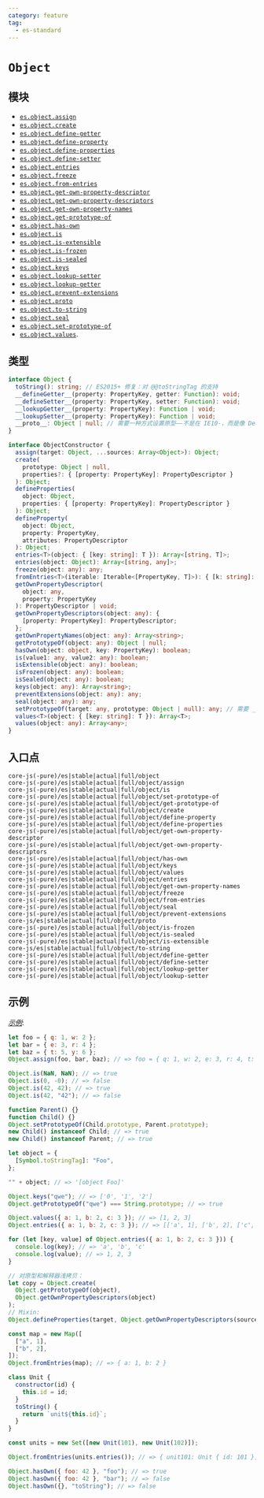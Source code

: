 ```yaml
---
category: feature
tag:
  - es-standard
---
```


# `Object`

## 模块

- [`es.object.assign`](https://github.com/zloirock/core-js/blob/master/packages/core-js/modules/es.object.assign.js)
- [`es.object.create`](https://github.com/zloirock/core-js/blob/master/packages/core-js/modules/es.object.create.js)
- [`es.object.define-getter`](https://github.com/zloirock/core-js/blob/master/packages/core-js/modules/es.object.define-getter.js)
- [`es.object.define-property`](https://github.com/zloirock/core-js/blob/master/packages/core-js/modules/es.object.define-property.js)
- [`es.object.define-properties`](https://github.com/zloirock/core-js/blob/master/packages/core-js/modules/es.object.es.object.define-properties.js)
- [`es.object.define-setter`](https://github.com/zloirock/core-js/blob/master/packages/core-js/modules/es.object.define-setter.js)
- [`es.object.entries`](https://github.com/zloirock/core-js/blob/master/packages/core-js/modules/es.object.entries.js)
- [`es.object.freeze`](https://github.com/zloirock/core-js/blob/master/packages/core-js/modules/es.object.freeze.js)
- [`es.object.from-entries`](https://github.com/zloirock/core-js/blob/master/packages/core-js/modules/es.object.from-entries.js)
- [`es.object.get-own-property-descriptor`](https://github.com/zloirock/core-js/blob/master/packages/core-js/modules/es.object.get-own-property-descriptor.js)
- [`es.object.get-own-property-descriptors`](https://github.com/zloirock/core-js/blob/master/packages/core-js/modules/es.object.get-own-property-descriptors.js)
- [`es.object.get-own-property-names`](https://github.com/zloirock/core-js/blob/master/packages/core-js/modules/es.object.get-own-property-names.js)
- [`es.object.get-prototype-of`](https://github.com/zloirock/core-js/blob/master/packages/core-js/modules/es.object.get-prototype-of.js)
- [`es.object.has-own`](https://github.com/zloirock/core-js/blob/master/packages/core-js/modules/es.object.has-own.js)
- [`es.object.is`](https://github.com/zloirock/core-js/blob/master/packages/core-js/modules/es.object.is.js)
- [`es.object.is-extensible`](https://github.com/zloirock/core-js/blob/master/packages/core-js/modules/es.object.is-extensible.js)
- [`es.object.is-frozen`](https://github.com/zloirock/core-js/blob/master/packages/core-js/modules/es.object.is-frozen.js)
- [`es.object.is-sealed`](https://github.com/zloirock/core-js/blob/master/packages/core-js/modules/es.object.is-sealed.js)
- [`es.object.keys`](https://github.com/zloirock/core-js/blob/master/packages/core-js/modules/es.object.keys.js)
- [`es.object.lookup-setter`](https://github.com/zloirock/core-js/blob/master/packages/core-js/modules/es.object.lookup-setter.js)
- [`es.object.lookup-getter`](https://github.com/zloirock/core-js/blob/master/packages/core-js/modules/es.object.lookup-getter.js)
- [`es.object.prevent-extensions`](https://github.com/zloirock/core-js/blob/master/packages/core-js/modules/es.object.prevent-extensions.js)
- [`es.object.proto`](https://github.com/zloirock/core-js/blob/master/packages/core-js/modules/es.object.proto.js)
- [`es.object.to-string`](https://github.com/zloirock/core-js/blob/master/packages/core-js/modules/es.object.to-string.js)
- [`es.object.seal`](https://github.com/zloirock/core-js/blob/master/packages/core-js/modules/es.object.seal.js)
- [`es.object.set-prototype-of`](https://github.com/zloirock/core-js/blob/master/packages/core-js/modules/es.object.set-prototype-of.js)
- [`es.object.values`](https://github.com/zloirock/core-js/blob/master/packages/core-js/modules/es.object.values.js).

## 类型

```ts
interface Object {
  toString(): string; // ES2015+ 修复：对 @@toStringTag 的支持
  __defineGetter__(property: PropertyKey, getter: Function): void;
  __defineSetter__(property: PropertyKey, setter: Function): void;
  __lookupGetter__(property: PropertyKey): Function | void;
  __lookupSetter__(property: PropertyKey): Function | void;
  __proto__: Object | null; // 需要一种方式设置原型——不是在 IE10-，而是像 Deno 这样的现代引擎
}

interface ObjectConstructor {
  assign(target: Object, ...sources: Array<Object>): Object;
  create(
    prototype: Object | null,
    properties?: { [property: PropertyKey]: PropertyDescriptor }
  ): Object;
  defineProperties(
    object: Object,
    properties: { [property: PropertyKey]: PropertyDescriptor }
  ): Object;
  defineProperty(
    object: Object,
    property: PropertyKey,
    attributes: PropertyDescriptor
  ): Object;
  entries<T>(object: { [key: string]: T }): Array<[string, T]>;
  entries(object: Object): Array<[string, any]>;
  freeze(object: any): any;
  fromEntries<T>(iterable: Iterable<[PropertyKey, T]>): { [k: string]: T };
  getOwnPropertyDescriptor(
    object: any,
    property: PropertyKey
  ): PropertyDescriptor | void;
  getOwnPropertyDescriptors(object: any): {
    [property: PropertyKey]: PropertyDescriptor;
  };
  getOwnPropertyNames(object: any): Array<string>;
  getPrototypeOf(object: any): Object | null;
  hasOwn(object: object, key: PropertyKey): boolean;
  is(value1: any, value2: any): boolean;
  isExtensible(object: any): boolean;
  isFrozen(object: any): boolean;
  isSealed(object: any): boolean;
  keys(object: any): Array<string>;
  preventExtensions(object: any): any;
  seal(object: any): any;
  setPrototypeOf(target: any, prototype: Object | null): any; // 需要 __proto__ - IE11+
  values<T>(object: { [key: string]: T }): Array<T>;
  values(object: any): Array<any>;
}
```

## 入口点

```
core-js(-pure)/es|stable|actual|full/object
core-js(-pure)/es|stable|actual|full/object/assign
core-js(-pure)/es|stable|actual|full/object/is
core-js(-pure)/es|stable|actual|full/object/set-prototype-of
core-js(-pure)/es|stable|actual|full/object/get-prototype-of
core-js(-pure)/es|stable|actual|full/object/create
core-js(-pure)/es|stable|actual|full/object/define-property
core-js(-pure)/es|stable|actual|full/object/define-properties
core-js(-pure)/es|stable|actual|full/object/get-own-property-descriptor
core-js(-pure)/es|stable|actual|full/object/get-own-property-descriptors
core-js(-pure)/es|stable|actual|full/object/has-own
core-js(-pure)/es|stable|actual|full/object/keys
core-js(-pure)/es|stable|actual|full/object/values
core-js(-pure)/es|stable|actual|full/object/entries
core-js(-pure)/es|stable|actual|full/object/get-own-property-names
core-js(-pure)/es|stable|actual|full/object/freeze
core-js(-pure)/es|stable|actual|full/object/from-entries
core-js(-pure)/es|stable|actual|full/object/seal
core-js(-pure)/es|stable|actual|full/object/prevent-extensions
core-js/es|stable|actual|full/object/proto
core-js(-pure)/es|stable|actual|full/object/is-frozen
core-js(-pure)/es|stable|actual|full/object/is-sealed
core-js(-pure)/es|stable|actual|full/object/is-extensible
core-js/es|stable|actual|full/object/to-string
core-js(-pure)/es|stable|actual|full/object/define-getter
core-js(-pure)/es|stable|actual|full/object/define-setter
core-js(-pure)/es|stable|actual|full/object/lookup-getter
core-js(-pure)/es|stable|actual|full/object/lookup-setter
```

## 示例

[_示例_](https://is.gd/udzZq0):

```js
let foo = { q: 1, w: 2 };
let bar = { e: 3, r: 4 };
let baz = { t: 5, y: 6 };
Object.assign(foo, bar, baz); // => foo = { q: 1, w: 2, e: 3, r: 4, t: 5, y: 6 }

Object.is(NaN, NaN); // => true
Object.is(0, -0); // => false
Object.is(42, 42); // => true
Object.is(42, "42"); // => false

function Parent() {}
function Child() {}
Object.setPrototypeOf(Child.prototype, Parent.prototype);
new Child() instanceof Child; // => true
new Child() instanceof Parent; // => true

let object = {
  [Symbol.toStringTag]: "Foo",
};

"" + object; // => '[object Foo]'

Object.keys("qwe"); // => ['0', '1', '2']
Object.getPrototypeOf("qwe") === String.prototype; // => true

Object.values({ a: 1, b: 2, c: 3 }); // => [1, 2, 3]
Object.entries({ a: 1, b: 2, c: 3 }); // => [['a', 1], ['b', 2], ['c', 3]]

for (let [key, value] of Object.entries({ a: 1, b: 2, c: 3 })) {
  console.log(key); // => 'a', 'b', 'c'
  console.log(value); // => 1, 2, 3
}

// 对原型和解释器浅拷贝：
let copy = Object.create(
  Object.getPrototypeOf(object),
  Object.getOwnPropertyDescriptors(object)
);
// Mixin:
Object.defineProperties(target, Object.getOwnPropertyDescriptors(source));

const map = new Map([
  ["a", 1],
  ["b", 2],
]);
Object.fromEntries(map); // => { a: 1, b: 2 }

class Unit {
  constructor(id) {
    this.id = id;
  }
  toString() {
    return `unit${this.id}`;
  }
}

const units = new Set([new Unit(101), new Unit(102)]);

Object.fromEntries(units.entries()); // => { unit101: Unit { id: 101 }, unit102: Unit { id: 102 } }

Object.hasOwn({ foo: 42 }, "foo"); // => true
Object.hasOwn({ foo: 42 }, "bar"); // => false
Object.hasOwn({}, "toString"); // => false
```
